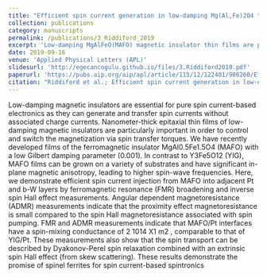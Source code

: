 ```yaml
---
title: "Efficient spin current generation in low-damping Mg(Al,Fe)2O4 thin films"
collection: publications
category: manuscripts
permalink: /publications/3_Riddiford_2019
excerpt: 'Low-damping MgAlFeO(MAFO) magnetic insulator thin films are promising for spin current-based spintronics, showing efficient spin current injection and high spin-wave frequencies, making them versatile alternatives to YIG for spin-transfer applications.'
date: 2019-09-16
venue: 'Applied Physical Letters (APL)'
slidesurl: 'http://egecancogulu.github.io/files/3.Riddiford2019.pdf'
paperurl: 'https://pubs.aip.org/aip/apl/article/115/12/122401/986260/Efficient-spin-current-generation-in-low-damping2'
citation: "Riddiford et al.; Efficient spin current generation in low-damping Mg(Al, Fe)2O4 thin films. Appl. Phys. Lett. 16 September 2019; 115 (12): 122401"
---
```


Low-damping magnetic insulators are essential for pure spin current-based electronics as they can generate and transfer spin currents without associated charge currents. Nanometer-thick epitaxial thin films of low-damping magnetic insulators are particularly important in order
to control and switch the magnetization via spin transfer torques. We have recently developed films of the ferromagnetic insulator
MgAl0.5Fe1.5O4 (MAFO) with a low Gilbert damping parameter (0.001). In contrast to Y3Fe5O12 (YIG), MAFO films can be grown on a
variety of substrates and have significant in-plane magnetic anisotropy, leading to higher spin-wave frequencies. Here, we demonstrate efficient spin current injection from MAFO into adjacent Pt and b-W layers by ferromagnetic resonance (FMR) broadening and inverse spin
Hall effect measurements. Angular dependent magnetoresistance (ADMR) measurements indicate that the proximity effect magnetoresistance is small compared to the spin Hall magnetoresistance associated with spin pumping. FMR and ADMR measurements indicate that
MAFO/Pt interfaces have a spin-mixing conductance of 2 1014 X1 m2
, comparable to that of YIG/Pt. These measurements also show
that the spin transport can be described by Dyakonov-Perel spin relaxation combined with an extrinsic spin Hall effect (from skew scattering). These results demonstrate the promise of spinel ferrites for spin current-based spintronics